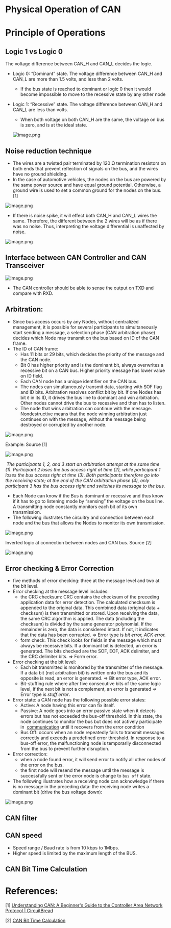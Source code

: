# Physical Operation of CAN

# Principle of Operations

## Logic 1 vs Logic 0

The voltage difference between CAN_H and CAN_L decides the logic.

- Logic 0: “Dominant” state. The voltage difference between CAN_H and CAN_L are more than 1.5 volts, and less than 2 volts.
    - If the bus state is reached to dominant or logic 0 then it would become impossible to move to the recessive state by any other node
- Logic 1: “Recessive” state. The voltage difference between CAN_H and CAN_L are less than volts.
    - When both voltage on both CAN_H are the same, the voltage on bus is zero, and is at the ideal state.
    
    ![image.png](image%201.png)
    

## Noise reduction technique

- The wires are a twisted pair terminated by 120 Ω termination resistors on both ends that prevent reflection of signals on the bus, and the wires have no ground shielding.
- In the case of automotive vehicles, the nodes on the bus are powered by the same power source and have equal ground potential. Otherwise, a ground wire is used to set a common ground for the nodes on the bus. [1]

![image.png](image%202.png)

- If there is noise spike, it will effect both CAN_H and CAN_L wires the same. Therefore, the different between the 2 wires will be as if there was no noise. Thus, interpreting the voltage differential is unaffected by noise.

![image.png](image%203.png)

## Interface between CAN Controller and CAN Transceiver

![image.png](image%204.png)

- The CAN controller should be able to sense the output on TXD and compare with RXD.

## Arbitration:

- Since bus access occurs by any Nodes, without centralized management, it is possible for several participants to simultaneously start sending a message, a selection phase (CAN arbitration phase) decides which Node may transmit on the bus based on ID of the CAN frame.
- The ID of CAN frame:
    - Has 11 bits or 29 bits, which decides the priority of the message and the CAN node.
    - Bit 0 has higher priority and is the dominant bit, always overwrites a recessive bit on a CAN bus. Higher priority message has lower value on ID field.
    - Each CAN node has a unique identifier on the CAN bus.
    - The nodes can simultaneously transmit data, starting with SOF flag and ID bits.  Arbitration resolves conflict bit by bit. If one Nodes has bit `0`  in its ID, it drives the bus line to dominant and win arbitration. Other nodes cannot drive the bus to recessive and then has to listen.
    - The node that wins arbitration can continue with the message. Nondestructive means that the node winning arbitration just continues on with the message, without the message being destroyed or corrupted by another node.

![image.png](image%205.png)

Example: Source [1]

![image.png](image%206.png)

 *The participants 1, 2, and 3 start an arbitration attempt at the same time (1). Participant 2 loses the bus access right at time (2), while participant 1 loses the bus access right at time (3). Both participants therefore go into the receiving state; at the end of the CAN arbitration phase (4), only participant 3 has the bus access right and switches its message to the bus.*

- Each Node can know if the Bus is dominant or recessive and thus know if it has to go to listening mode by “sensing” the voltage on the bus line. A transmitting node constantly monitors each bit of its own transmission.
- The following illustrates the circuitry and connection between each node and the bus that allows the Nodes to monitor its own transmission.

![image.png](image%207.png)

Inverted logic at connection between nodes and CAN bus. Source [2]

![image.png](image%208.png)

## Error checking & Error Correction

- five methods of error checking: three at the message level and two at the bit level.
- Error checking at the message level includes:
    - the CRC checksum: CRC contains the checksum of the preceding application data for error detection. The calculated checksum is appended to the original data. This combined data (original data + checksum) is then transmitted or stored. Upon receiving the data, the same CRC algorithm is applied. The data (including the checksum) is divided by the same generator polynomial. If the remainder is zero, the data is considered intact. If not, it indicates that the data has been corrupted. ⇒ Error type is *bit error, ACK error.*
    - form check. This check looks for fields in the message which must always be recessive bits. If a dominant bit is detected, an error is generated. The bits checked are the SOF, EOF, ACK delimiter, and the CRC delimiter bits. ⇒ Form error.
- Error checking at the bit level:
    - Each bit transmitted is monitored by the transmitter of the message. If a data bit (not arbitration bit) is written onto the bus and its opposite is read, an error is generated. ⇒ Bit error type, ACK error.
    - Bit-stuffing rule where after five consecutive bits of the same logic level, if the next bit is not a complement, an error is generated ⇒ Error type is *stuff error*.
- Error state: a CAN node has the following possible error states:
    - Active: A node having this error can fix itself.
    - Passive: A node goes into an error passive state when it detects errors but has not exceeded the bus-off threshold. In this state, the node continues to monitor the bus but does not actively participate in  [communication](https://www.rfwireless-world.com/Terminology/CAN-bus-working-errors-frame-and-types.html#) until it recovers from the error condition
    - Bus Off: occurs when an node repeatedly fails to transmit messages correctly and exceeds a predefined error threshold. In response to a bus-off error, the malfunctioning node is temporarily disconnected from the bus to prevent further disruption.
- Error correction:
    - when a node found error, it will send error to notify all other nodes of the error on the bus.
    - the first node will resend the message until the message is successfully sent or the error node is change to `bus off` state.
- The following illustrates how a receiving node can acknowledge if there is no message in the preceding data: the receiving node writes a dominant bit (drive the bus voltage down):

![image.png](image%209.png)

## CAN filter

## CAN speed

- Speed range / Baud rate is from 10 kbps to 1Mbps.
- Higher speed is limited by the maximum length of the BUS.

## CAN Bit Time Calculation

# References:

[1] [Understanding CAN: A Beginner's Guide to the Controller Area Network Protocol | CircuitBread](https://www.circuitbread.com/tutorials/understanding-can-a-beginners-guide-to-the-controller-area-network-protocol) 

[2] [CAN Bit Time Calculation](http://www.bittiming.can-wiki.info/)